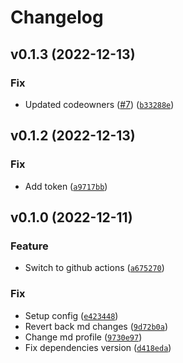# Changelog

<!--next-version-placeholder-->

## v0.1.3 (2022-12-13)
### Fix
* Updated codeowners ([#7](https://github.com/ComplianceAsCode/ocp-oscal-profiles/issues/7)) ([`b33288e`](https://github.com/ComplianceAsCode/ocp-oscal-profiles/commit/b33288e515e01a7be17b8ed14e093127081eac1c))

## v0.1.2 (2022-12-13)
### Fix
* Add token ([`a9717bb`](https://github.com/ComplianceAsCode/ocp-oscal-profiles/commit/a9717bb112b060b7db6fb193efb1dab64ddc219f))

## v0.1.0 (2022-12-11)
### Feature
* Switch to github actions ([`a675270`](https://github.com/ComplianceAsCode/ocp-oscal-profiles/commit/a6752708eb3afecc6d5a86cf6e1607fd99144cbb))

### Fix
* Setup config ([`e423448`](https://github.com/ComplianceAsCode/ocp-oscal-profiles/commit/e42344893eb3cd8c5bb754c6b6d2bd80683b4e12))
* Revert back md changes ([`9d72b0a`](https://github.com/ComplianceAsCode/ocp-oscal-profiles/commit/9d72b0a2ccd2280f22f39d7ae740e3a810ef06c9))
* Change md profile ([`9730e97`](https://github.com/ComplianceAsCode/ocp-oscal-profiles/commit/9730e9771664530959663c431201759f00e5051b))
* Fix dependencies version ([`d418eda`](https://github.com/ComplianceAsCode/ocp-oscal-profiles/commit/d418edadfca2c4ae42ec0f19859e2563fdaf5d5b))
